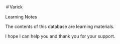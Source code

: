＃Varick

Learning Notes

The contents of this database are learning materials.

I hope I can help you and thank you for your support.
